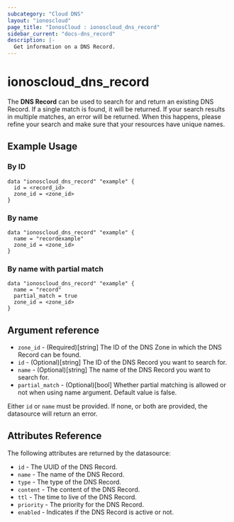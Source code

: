 ```yaml
---
subcategory: "Cloud DNS"
layout: "ionoscloud"
page_title: "IonosCloud : ionoscloud_dns_record"
sidebar_current: "docs-dns_record"
description: |-
  Get information on a DNS Record.
---
```


# ionoscloud_dns_record

The **DNS Record** can be used to search for and return an existing DNS Record.
If a single match is found, it will be returned. If your search results in multiple matches, an error will be returned.
When this happens, please refine your search and make sure that your resources have unique names.

## Example Usage

### By ID

```hcl
data "ionoscloud_dns_record" "example" {
  id = <record_id>
  zone_id = <zone_id>
}
```

### By name
```hcl
data "ionoscloud_dns_record" "example" {
  name = "recordexample"
  zone_id = <zone_id>
}
```

### By name with partial match
```hcl
data "ionoscloud_dns_record" "example" {
  name = "record"
  partial_match = true
  zone_id = <zone_id>
}
```

## Argument reference
* `zone_id` - (Required)[string] The ID of the DNS Zone in which the DNS Record can be found.
* `id` - (Optional)[string] The ID of the DNS Record you want to search for.
* `name` - (Optional)[string] The name of the DNS Record you want to search for.
* `partial_match` - (Optional)[bool] Whether partial matching is allowed or not when using name argument. Default value is false.

Either `id` or `name` must be provided. If none, or both are provided, the datasource will return an error.


## Attributes Reference

The following attributes are returned by the datasource:

* `id` - The UUID of the DNS Record.
* `name` - The name of the DNS Record.
* `type` - The type of the DNS Record.
* `content` - The content of the DNS Record.
* `ttl` - The time to live of the DNS Record.
* `priority` - The priority for the DNS Record.
* `enabled` - Indicates if the DNS Record is active or not.